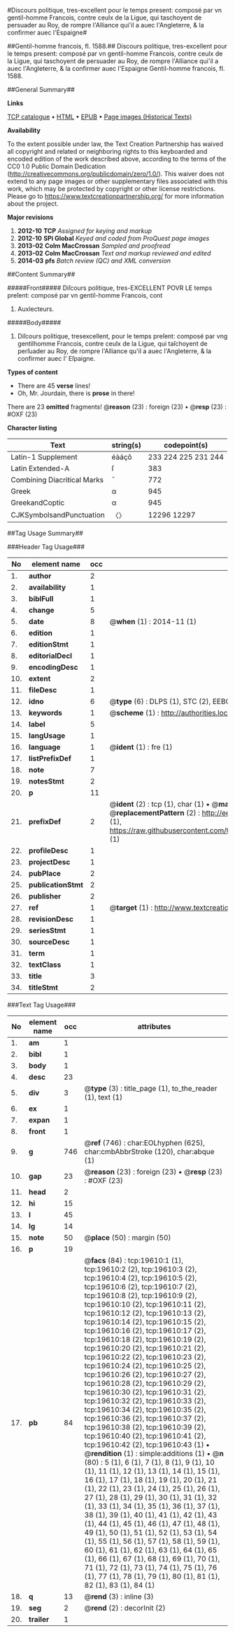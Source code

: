 #Discours politique, tres-excellent pour le temps present: composé par vn gentil-homme Francois, contre ceulx de la Ligue, qui taschoyent de persuader au Roy, de rompre l'Alliance qui'il a auec l'Angleterre, & la confirmer auec l'Espaigne#

##Gentil-homme francois, fl. 1588.##
Discours politique, tres-excellent pour le temps present: composé par vn gentil-homme Francois, contre ceulx de la Ligue, qui taschoyent de persuader au Roy, de rompre l'Alliance qui'il a auec l'Angleterre, & la confirmer auec l'Espaigne
Gentil-homme francois, fl. 1588.

##General Summary##

**Links**

[TCP catalogue](http://www.ota.ox.ac.uk/tcp/)  • 
[HTML](http://tei.it.ox.ac.uk/tcp/Texts-HTML/free/A02/A02960.html)  • 
[EPUB](http://tei.it.ox.ac.uk/tcp/Texts-EPUB/free/A02/A02960.epub) • 
[Page images (Historical Texts)](https://historicaltexts.jisc.ac.uk/eebo-99854201e)

**Availability**

To the extent possible under law, the Text Creation Partnership has waived all copyright and related or neighboring rights to this keyboarded and encoded edition of the work described above, according to the terms of the CC0 1.0 Public Domain Dedication (http://creativecommons.org/publicdomain/zero/1.0/). This waiver does not extend to any page images or other supplementary files associated with this work, which may be protected by copyright or other license restrictions. Please go to https://www.textcreationpartnership.org/ for more information about the project.

**Major revisions**

1. __2012-10__ __TCP__ *Assigned for keying and markup*
1. __2012-10__ __SPi Global__ *Keyed and coded from ProQuest page images*
1. __2013-02__ __Colm MacCrossan__ *Sampled and proofread*
1. __2013-02__ __Colm MacCrossan__ *Text and markup reviewed and edited*
1. __2014-03__ __pfs__ *Batch review (QC) and XML conversion*

##Content Summary##

#####Front#####
Diſcours politique, tres-EXCELLENT POVR LE temps preſent: composé par vn gentil-homme Francois, cont
1. Auxlecteurs.

#####Body#####

1. Diſcours politique, tresexcellent, pour le temps preſent: composé par vng gentilhomme Francois, contre ceulx de la Ligue, qui taſchoyent de perſuader au Roy, de rompre l'Alliance qu'il a auec l'Angleterre, & la confirmer auec l' Eſpaigne.

**Types of content**

  * There are 45 **verse** lines!
  * Oh, Mr. Jourdain, there is **prose** in there!

There are 23 **omitted** fragments! 
 @__reason__ (23) : foreign (23)  •  @__resp__ (23) : #OXF (23)

**Character listing**


|Text|string(s)|codepoint(s)|
|---|---|---|
|Latin-1 Supplement|éàáçô|233 224 225 231 244|
|Latin Extended-A|ſ|383|
|Combining             Diacritical Marks|̄|772|
|Greek|α|945|
|GreekandCoptic|α|945|
|CJKSymbolsandPunctuation|〈〉|12296 12297|

##Tag Usage Summary##

###Header Tag Usage###

|No|element name|occ|attributes|
|---|---|---|---|
|1.|__author__|2||
|2.|__availability__|1||
|3.|__biblFull__|1||
|4.|__change__|5||
|5.|__date__|8| @__when__ (1) : 2014-11 (1)|
|6.|__edition__|1||
|7.|__editionStmt__|1||
|8.|__editorialDecl__|1||
|9.|__encodingDesc__|1||
|10.|__extent__|2||
|11.|__fileDesc__|1||
|12.|__idno__|6| @__type__ (6) : DLPS (1), STC (2), EEBO-CITATION (1), PROQUEST (1), VID (1)|
|13.|__keywords__|1| @__scheme__ (1) : http://authorities.loc.gov/ (1)|
|14.|__label__|5||
|15.|__langUsage__|1||
|16.|__language__|1| @__ident__ (1) : fre (1)|
|17.|__listPrefixDef__|1||
|18.|__note__|7||
|19.|__notesStmt__|2||
|20.|__p__|11||
|21.|__prefixDef__|2| @__ident__ (2) : tcp (1), char (1)  •  @__matchPattern__ (2) : ([0-9\-]+):([0-9IVX]+) (1), (.+) (1)  •  @__replacementPattern__ (2) : http://eebo.chadwyck.com/downloadtiff?vid=$1&page=$2 (1), https://raw.githubusercontent.com/textcreationpartnership/Texts/master/tcpchars.xml#$1 (1)|
|22.|__profileDesc__|1||
|23.|__projectDesc__|1||
|24.|__pubPlace__|2||
|25.|__publicationStmt__|2||
|26.|__publisher__|2||
|27.|__ref__|1| @__target__ (1) : http://www.textcreationpartnership.org/docs/. (1)|
|28.|__revisionDesc__|1||
|29.|__seriesStmt__|1||
|30.|__sourceDesc__|1||
|31.|__term__|1||
|32.|__textClass__|1||
|33.|__title__|3||
|34.|__titleStmt__|2||


###Text Tag Usage###

|No|element name|occ|attributes|
|---|---|---|---|
|1.|__am__|1||
|2.|__bibl__|1||
|3.|__body__|1||
|4.|__desc__|23||
|5.|__div__|3| @__type__ (3) : title_page (1), to_the_reader (1), text (1)|
|6.|__ex__|1||
|7.|__expan__|1||
|8.|__front__|1||
|9.|__g__|746| @__ref__ (746) : char:EOLhyphen (625), char:cmbAbbrStroke (120), char:abque (1)|
|10.|__gap__|23| @__reason__ (23) : foreign (23)  •  @__resp__ (23) : #OXF (23)|
|11.|__head__|2||
|12.|__hi__|15||
|13.|__l__|45||
|14.|__lg__|14||
|15.|__note__|50| @__place__ (50) : margin (50)|
|16.|__p__|19||
|17.|__pb__|84| @__facs__ (84) : tcp:19610:1 (1), tcp:19610:2 (2), tcp:19610:3 (2), tcp:19610:4 (2), tcp:19610:5 (2), tcp:19610:6 (2), tcp:19610:7 (2), tcp:19610:8 (2), tcp:19610:9 (2), tcp:19610:10 (2), tcp:19610:11 (2), tcp:19610:12 (2), tcp:19610:13 (2), tcp:19610:14 (2), tcp:19610:15 (2), tcp:19610:16 (2), tcp:19610:17 (2), tcp:19610:18 (2), tcp:19610:19 (2), tcp:19610:20 (2), tcp:19610:21 (2), tcp:19610:22 (2), tcp:19610:23 (2), tcp:19610:24 (2), tcp:19610:25 (2), tcp:19610:26 (2), tcp:19610:27 (2), tcp:19610:28 (2), tcp:19610:29 (2), tcp:19610:30 (2), tcp:19610:31 (2), tcp:19610:32 (2), tcp:19610:33 (2), tcp:19610:34 (2), tcp:19610:35 (2), tcp:19610:36 (2), tcp:19610:37 (2), tcp:19610:38 (2), tcp:19610:39 (2), tcp:19610:40 (2), tcp:19610:41 (2), tcp:19610:42 (2), tcp:19610:43 (1)  •  @__rendition__ (1) : simple:additions (1)  •  @__n__ (80) : 5 (1), 6 (1), 7 (1), 8 (1), 9 (1), 10 (1), 11 (1), 12 (1), 13 (1), 14 (1), 15 (1), 16 (1), 17 (1), 18 (1), 19 (1), 20 (1), 21 (1), 22 (1), 23 (1), 24 (1), 25 (1), 26 (1), 27 (1), 28 (1), 29 (1), 30 (1), 31 (1), 32 (1), 33 (1), 34 (1), 35 (1), 36 (1), 37 (1), 38 (1), 39 (1), 40 (1), 41 (1), 42 (1), 43 (1), 44 (1), 45 (1), 46 (1), 47 (1), 48 (1), 49 (1), 50 (1), 51 (1), 52 (1), 53 (1), 54 (1), 55 (1), 56 (1), 57 (1), 58 (1), 59 (1), 60 (1), 61 (1), 62 (1), 63 (1), 64 (1), 65 (1), 66 (1), 67 (1), 68 (1), 69 (1), 70 (1), 71 (1), 72 (1), 73 (1), 74 (1), 75 (1), 76 (1), 77 (1), 78 (1), 79 (1), 80 (1), 81 (1), 82 (1), 83 (1), 84 (1)|
|18.|__q__|13| @__rend__ (3) : inline (3)|
|19.|__seg__|2| @__rend__ (2) : decorInit (2)|
|20.|__trailer__|1||

